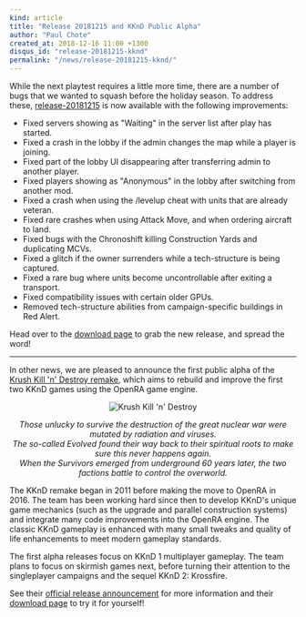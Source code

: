 ```yaml
---
kind: article
title: "Release 20181215 and KKnD Public Alpha"
author: "Paul Chote"
created_at: 2018-12-16 11:00 +1300
disqus_id: "release-20181215-kknd"
permalink: "/news/release-20181215-kknd/"
---
```


While the next playtest requires a little more time, there are a number of bugs that we wanted to squash before the holiday season. To address these, [release-20181215](/download/) is now available with the following improvements:

* Fixed servers showing as "Waiting" in the server list after play has started.
* Fixed a crash in the lobby if the admin changes the map while a player is joining.
* Fixed part of the lobby UI disappearing after transferring admin to another player.
* Fixed players showing as "Anonymous" in the lobby after switching from another mod.
* Fixed a crash when using the /levelup cheat with units that are already veteran.
* Fixed rare crashes when using Attack Move, and when ordering aircraft to land.
* Fixed bugs with the Chronoshift killing Construction Yards and duplicating MCVs.
* Fixed a glitch if the owner surrenders while a tech-structure is being captured.
* Fixed a rare bug where units become uncontrollable after exiting a transport.
* Fixed compatibility issues with certain older GPUs.
* Removed tech-structure abilities from campaign-specific buildings in Red Alert.

Head over to the [download page](/download/) to grab the new release, and spread the word!

<hr />

In other news, we are pleased to announce the first public alpha of the [Krush Kill 'n' Destroy remake](https://www.kknd-game.com/), which aims to rebuild and improve the first two KKnD games using the OpenRA game engine.

<div style="text-align:center" markdown="1">
<img src="{{ '/images/news/20181215-kknd-alpha.png' | relative_url }}" alt="Krush Kill 'n' Destroy">

*Those unlucky to survive the destruction of the great nuclear war were mutated by radiation and viruses.<br />The so-called Evolved found their way back to their spiritual roots to make sure this never happens again.<br />When the Survivors emerged from underground 60 years later, the two factions battle to control the overworld.*

</div>

The KKnD remake began in 2011 before making the move to OpenRA in 2016. The team has been working hard since then to develop KKnD's unique game mechanics (such as the upgrade and parallel construction systems) and integrate many code improvements into the OpenRA engine. The classic KKnD gameplay is enhanced with many small tweaks and quality of life enhancements to meet modern gameplay standards.

The first alpha releases focus on KKnD 1 multiplayer gameplay. The team plans to focus on skirmish games next, before turning their attention to the singleplayer campaigns and the sequel KKnD 2: Krossfire.

See their [official release announcement](https://www.kknd-game.com/news/milestone-0-1-0-release-20181215) for more information and their [download page](https://www.kknd-game.com/download) to try it for yourself!
